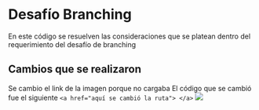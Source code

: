 # Desafío Branching
En este código se resuelven las consideraciones que se platean dentro del requerimiento del desafío de branching
## Cambios que se realizaron
Se cambio el link de la imagen porque no cargaba
El código que se cambió fue el siguiente
```<a href="aquí se cambió la ruta"> </a>```
<img src="./octocat.webp">
